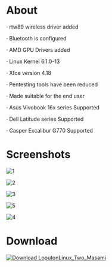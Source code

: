 # About
· rtw89 wireless driver added

· Bluetooth is configured

· AMD GPU Drivers added

· Linux Kernel 6.1.0-13

· Xfce version 4.18

· Pentesting tools have been reduced

· Made suitable for the end user

· Asus Vivobook 16x series Supported

· Dell Latitude series Supported

· Casper Excalibur G770 Supported

# Screenshots
![1](https://github.com/endor79/LoputonLinux_Two_Masami/assets/105305285/25927cc8-399b-4871-95de-8f2d3b72625e)

![2](https://github.com/endor79/LoputonLinux_Two_Masami/assets/105305285/82513be7-81c4-450b-9ddc-b3bc5f75cf3f)

![3](https://github.com/endor79/LoputonLinux_Two_Masami/assets/105305285/83665920-1899-4161-90fe-4b354061e7d4)

![5](https://github.com/endor79/LoputonLinux_Two_Masami/assets/105305285/f38a662a-4530-4f4b-8703-c29bdc958e97)

![4](https://github.com/endor79/LoputonLinux_Two_Masami/assets/105305285/58b8f08d-c279-4320-8cbd-98c45205d177)

# Download
[![Download LoputonLinux_Two_Masami](https://a.fsdn.com/con/app/sf-download-button)](https://sourceforge.net/projects/loputonlinux-two-masami/files/latest/download)
